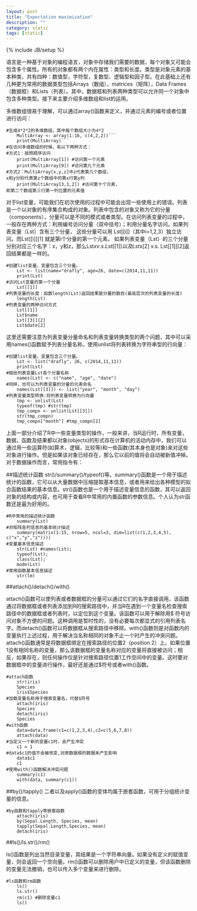 ```yaml
---
layout: post
title: "Expectation maximization"
description: ""
category: static
tags: [static]
---
```

{% include JB/setup %}

语言是一种基于对象的编程语言，对象中存储我们需要的数据，每个对象又可能会包含多个属性。所有的对象都有两个内在属性：类型和长度。类型是对象元素的基本种类，共有四种：数值型，字符型，复数型、逻辑型和因子型。在此基础上还有几种更为常用的数据类型包括Arrays（数组），matrices（矩阵），Data Frames（数据框）和Lists（列表）。其中，数据框和列表两种类型可以允许同一个对象中包含多种类型。接下来主要介绍多维数组和list的运用。

多维数组很易于理解，可以通过array()函数来定义，并通过元素的编号或者位置进行访问：

	#生成4*2*2的多维数组，其中每个数组大小为4*2
		MultiArray <- array(1:16, c(4,2,2))```     
		print(MultiArray)```
	#在访问多维数组的时候，有以下两种方式：
	#方式1：按照顺序访问
		print(MultiArray[1]) #访问第一个元素
		print(MultiArray[9]) #访问第九个元素
	#方式2：MultiArray[x,y,z]中z代表第几个数组，
	x和y分别代表第z个数组中的第x行第y列
		print(MultiArray[3,1,2]) #访问第十个元素，
	即第二个数组第三行第一列位置的元素值

对于list变量，可能我们在初次使用的过程中可能会出现一些使用上的错误。列表是一个以对象的有序集合构成的对象。列表中包含的对象又称为它的分量（components），分量可以是不同的模式或者类型。在访问列表变量的过程中，一般存在两种方式：利用编号访问分量（双中括号）；利用分量名字访问。如果列表变量（Lst）含有三个分量， 这些分量可以用 Lst[[i]]（其中i=1,2,3）独立访问。而Lst[[i]][1] 就是第i个分量的第一个元素。
如果列表变量（Lst）的三个分量分别对应三个名字：x，y和z，那么Lst$x v.s. Lst[[1]] 以及Lst$x[2] v.s. Lst[[1]][2]返回结果都是一样的。
	
	#创建list变量，变量包含三个分量。
		Lst <- list(name="drafly", age=26, date=c(2014,11,11))
		print(Lst)
	#访问Lst变量的第一个分量
		Lst[[1]]
	#列表变量的长度：函数length(Lst)返回结果是分量的数目(最高层次的列表变量的长度)
		length(Lst)
	#列表变量的两种访问方式
		Lst[[1]]
		Lst$name
		Lst[[3]][2]
		Lst$date[2]

这里还需要注意为列表变量分量命名和列表变量转换类型的两个问题，其中可以采用names()函数赋予列表分量名称，使用unlist将列表转换为字符串型的行向量： 

	#创建list变量，变量包含三个分量。
		Lst <- list("drafly", 26, c(2014,11,11))
		print(Lst)
	#赋给列表变量Lst各个分量名称
		names(Lst) <- c("name", "age", "date")
	#同样，也可以为列表变量的分量的元素命名
		names(Lst[[3]]) <- list("year", "month", "day")
	#列表变量类型转换:将列表变量转换为行向量
		tmp <- unlist(Lst)
		typeof(tmp) #str(tmp)
		tmp_compn <- unlist(Lst[[3]])
		str(tmp_compn)
		tmp_compn["month"] #tmp_compn[2]

上面一部分介绍了R中一些变量类型的操作，一般来讲，当R运行时，所有变量，数据，函数及结果都以对象(objects)的形式存在计算机的活动内存中，我们可以通过用一些运算符(如算术，逻辑，比较等)和一些函数(其本身也是对象)来对这些对象进行操作。但是如果该对象已经存在，那么它以前的值将会自动被新值冲掉。对于数据操作而言，常用指令有：

##描述统计函数
str()/summary()/typeof()等。summary()函数是一个用于描述统计的函数，它可以从大量数据中压缩提取基本信息，或者用来给出各种模型的拟合函数结果的基本信息。str()函数也是一个用于描述变量信息的函数，其可以返回对象的结构或内容，也可用于查看R中常用的内置函数的参数信息。个人认为str函数还是最为好用的。 

	#R中常用的描述统计函数
		summary(Lst)
	#对矩阵各列信息的基本统计描述
		summary(matrix(1:15, nrow=5, ncol=3, dim=list(c(1,2,3,4,5), c("x","y","z"))))
	#变量基本信息描述
		str(Lst) #names(Lst);
		typeof(Lst);
		class(Lst);
		mode(Lst)
	#常用函数基本信息描述
		str(lm)

##attach()/detach()/with()

attach()函数可以使列表或者数据框的分量可以通过它们的名字直接调用，该函数通过将数据框或者列表添加到R的搜索路径中，并当R在遇到一个变量名检查搜索路径中的数据框或者列表时，以定位到这个变量。该函数可以用于解除用$ 符号访问对象不方便的问题。这种调用是暂时性的，没有必要每次都显式的引用列表名字。而detach()函数可以将数据框从搜索路径中移除。with()函数则是对函数内的变量执行上述过程，用于解决当名称相同的对象不止一个时产生的冲突问题。attach()函数通常是将数据框绑定在搜索路径的位置2（position 2）上。如果位置1没有相同名称的变量，那么该数据框的变量名称对应的变量将直接被访问；相反，如果存在，则任何操作仅是针对搜索路径位置1工作空间中的变量。这时要对数据框中的变量进行操作，最好还是通过$符号或者with()函数。

	#attach函数
		str(iris)
		Species
		iris$Species
	#加载变量名称用于搜索变量名，代替$符号
		attach(iris)
		Species
		detach(iris)
		Species
	#with函数
		data=data.frame(c1=c(1,2,3,4),c2=c(5,6,7,8))
		attach(data)
	#当定义一个新的变量c1时，会产生冲突
		c1 = 1
	#data$c1的值不会被改变,对原数据框的数据未产生影响
		data$c1
		c1
	#使用with()函数解决冲突问题
		summary(c1)
		with(data, summary(c1))

##by()/tapply()
二者以及apply()函数的变体均属于嵌套函数，可用于分组统计变量的信息。 

	#by函数和tapply等嵌套函数
		attach(iris)
		by(Sepal.Length, Species, mean)
		tapply(Sepal.Length,Species, mean)
		detach(iris)

##ls()/ls.str()/rm()

ls()函数是列出当然目录变量，其结果是一个字符串向量。如果没有定义的赋值变量，则会返回一个空向量。rm()函数可以删除用户中已定义的变量，但该函数删除的变量无法撤销，也可以传入多个变量来进行删除。

	#ls函数和rm函数
		ls()
		ls.str()
		rm(c1) #删除变量c1
		ls()    
